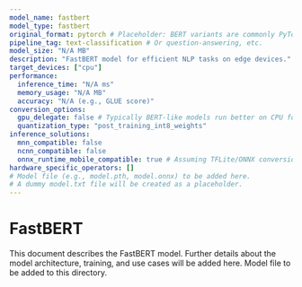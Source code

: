 ```yaml
---
model_name: fastbert
model_type: fastbert
original_format: pytorch # Placeholder: BERT variants are commonly PyTorch
pipeline_tag: text-classification # Or question-answering, etc.
model_size: "N/A MB"
description: "FastBERT model for efficient NLP tasks on edge devices."
target_devices: ["cpu"]
performance:
  inference_time: "N/A ms"
  memory_usage: "N/A MB"
  accuracy: "N/A (e.g., GLUE score)"
conversion_options:
  gpu_delegate: false # Typically BERT-like models run better on CPU for edge
  quantization_type: "post_training_int8_weights"
inference_solutions:
  mnn_compatible: false
  ncnn_compatible: false
  onnx_runtime_mobile_compatible: true # Assuming TFLite/ONNX conversion
hardware_specific_operators: []
# Model file (e.g., model.pth, model.onnx) to be added here.
# A dummy model.txt file will be created as a placeholder.
---
```


# FastBERT

This document describes the FastBERT model.
Further details about the model architecture, training, and use cases will be added here.
Model file to be added to this directory.
